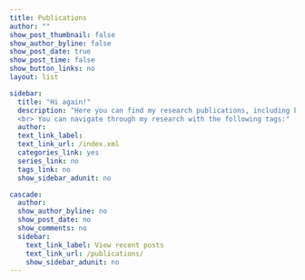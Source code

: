 ```yaml
---
title: Publications
author: ""
show_post_thumbnail: false
show_author_byline: false
show_post_date: true
show_post_time: false
show_button_links: no
layout: list

sidebar:
  title: "Hi again!" 
  description: "Here you can find my research publications, including both peer-reviewed and working papers with links to PDF files, data, and code.<br> 
  <br> You can navigate through my research with the following tags:"
  author: 
  text_link_label: 
  text_link_url: /index.xml
  categories_link: yes
  series_link: no
  tags_link: no
  show_sidebar_adunit: no

cascade:
  author: 
  show_author_byline: no
  show_post_date: no
  show_comments: no
  sidebar:
    text_link_label: View recent posts
    text_link_url: /publications/
    show_sidebar_adunit: no
---
```


